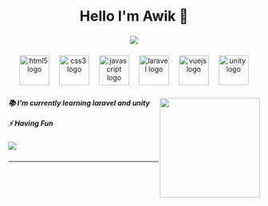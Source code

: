 <h1 align="center">Hello I'm Awik 👋</h1>

###

<div align="center">
  <img src="https://visitor-badge.laobi.icu/badge?page_id=maurodesouz.maurodesouz&"  />
</div>

###

<div align="center">
  <img src="https://skillicons.dev/icons?i=html" height="60" alt="html5 logo"  />
  <img width="12" />
  <img src="https://skillicons.dev/icons?i=css" height="60" alt="css3 logo"  />
  <img width="12" />
  <img src="https://skillicons.dev/icons?i=js" height="60" alt="javascript logo"  />
  <img width="12" />
  <img src="https://skillicons.dev/icons?i=laravel" height="60" alt="laravel logo"  />
  <img width="12" />
  <img src="https://skillicons.dev/icons?i=vue" height="60" alt="vuejs logo"  />
  <img width="12" />
  <img src="https://skillicons.dev/icons?i=unity" height="60" alt="unity logo"  />
</div>

###

<img align="right" height="200" src="https://media4.giphy.com/media/v1.Y2lkPTc5MGI3NjExZTlibmlyamY1Z2w3MmxubmxzZDl2azU4ZmZxa3E3bWl1OTVxZ2Y4eCZlcD12MV9pbnRlcm5hbF9naWZfYnlfaWQmY3Q9Zw/flhDi6Bb6ySnYCjB9N/giphy.gif"  />

###

<h5 align="left">📚 I'm currently learning laravel and unity<br><br>⚡ Having Fun</h5>

### 

<div align="left">

  <img src="https://nirzak-streak-stats.vercel.app/?user=RedBlue-awik&theme=codeSTACKr&hide_border=false" />
  <br/>

</div>

###
***